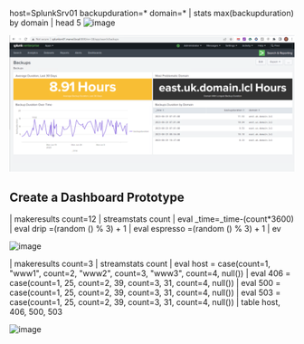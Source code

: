host=SplunkSrv01 backupduration=* domain=* | stats max(backupduration) by domain | head 5
![image](https://github.com/Nisha318/Splunk-Projects/assets/12909665/777b2c5f-338c-4a9c-bb1a-717db17a7bed)


<img src="https://github.com/Nisha318/Splunk-Projects/blob/main/Files/Splunk%20Dashboard%201.png">


## Create a Dashboard Prototype



| makeresults count=12 | streamstats count  | eval _time=_time-(count*3600) | eval drip =(random () % 3) + 1 | eval espresso =(random () % 3) + 1 | ev

![image](https://github.com/user-attachments/assets/7c3f7715-ff84-462d-bbac-ea94ffbdd8c9)


| makeresults count=3 | streamstats count
| eval host = case(count=1, "www1", count=2, "www2", count=3, "www3", count=4, null())
| eval 406 = case(count=1, 25, count=2, 39, count=3, 31, count=4, null())
| eval 500 = case(count=1, 25, count=2, 39, count=3, 31, count=4, null())
| eval 503 = case(count=1, 25, count=2, 39, count=3, 31, count=4, null())
| table host, 406, 500, 503

![image](https://github.com/user-attachments/assets/9b87d572-8948-4fc9-9c28-213ac46c546d)
